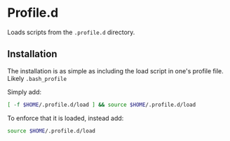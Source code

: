 # Profile.d

Loads scripts from the `.profile.d` directory.

## Installation

The installation is as simple as including the load script in one's profile file. Likely `.bash_profile`

Simply add:
```bash
[ -f $HOME/.profile.d/load ] && source $HOME/.profile.d/load
```

To enforce that it is loaded, instead add:
```bash
source $HOME/.profile.d/load
```
